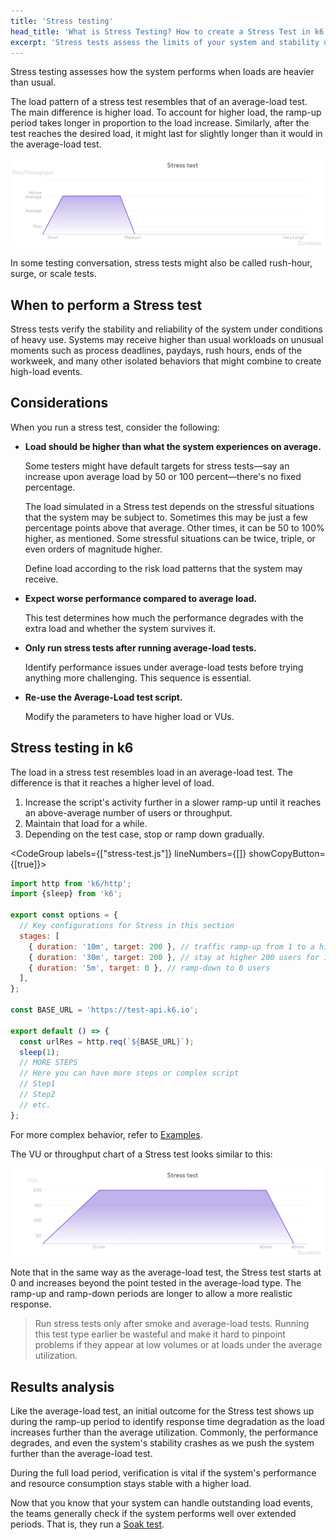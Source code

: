 ```yaml
---
title: 'Stress testing'
head_title: 'What is Stress Testing? How to create a Stress Test in k6'
excerpt: 'Stress tests assess the limits of your system and stability under extreme conditions.'
---
```


Stress testing assesses how the system performs when loads are heavier than usual.

The load pattern of a stress test resembles that of an average-load test. The main difference is higher load.
To account for higher load, the ramp-up period takes longer in proportion to the load increase.
Similarly,  after the test reaches the desired load, it might last for slightly longer than it would in the average-load test.

![Overview of a stress test](images/chart-stress-test-overview.png)

In some testing conversation, stress tests might also be called rush-hour, surge, or scale tests.

## When to perform a Stress test

Stress tests verify the stability and reliability of the system under conditions of heavy use.
Systems may receive higher than usual workloads on unusual moments such as process deadlines, paydays, rush hours, ends of the workweek, and many other isolated behaviors that might combine to create high-load events.

## Considerations

When you run a stress test, consider the following:

* **Load should be higher than what the system experiences on average.** 

  Some testers might have default targets for stress tests&mdash;say an increase upon average load by 50 or 100 percent&mdash;there's no fixed percentage.

  The load simulated in a Stress test depends on the stressful situations that the system may be subject to. Sometimes this may be just a few percentage points above that average. Other times, it can be 50 to 100% higher, as mentioned. Some stressful situations can be twice, triple, or even orders of magnitude higher.

  Define load according to the risk load patterns that the system may receive.

* **Expect worse performance compared to average load.**

  This test determines how much the performance degrades with the extra load and whether the system survives it. 

- **Only run stress tests after running average-load tests.** 

  Identify performance issues under average-load tests before trying anything more challenging.
  This sequence is essential.

* **Re-use the Average-Load test script.**

  Modify the parameters to have higher load or VUs.

## Stress testing in k6

The load in a stress test resembles load in an average-load test.
The difference is that it reaches a higher level of load.
1. Increase the script's activity further in a slower ramp-up until it reaches an above-average number of users or throughput.
1. Maintain that load for a while.
1. Depending on the test case, stop or ramp down gradually.

<CodeGroup labels={["stress-test.js"]} lineNumbers={[]} showCopyButton={[true]}>

```javascript
import http from 'k6/http';
import {sleep} from 'k6';

export const options = {
  // Key configurations for Stress in this section
  stages: [
    { duration: '10m', target: 200 }, // traffic ramp-up from 1 to a higher 200 users over 10 minutes.
    { duration: '30m', target: 200 }, // stay at higher 200 users for 10 minutes
    { duration: '5m', target: 0 }, // ramp-down to 0 users
  ],
};

const BASE_URL = 'https://test-api.k6.io';

export default () => {
  const urlRes = http.req(`${BASE_URL}`);
  sleep(1);
  // MORE STEPS
  // Here you can have more steps or complex script
  // Step1
  // Step2
  // etc.
};

```

</CodeGroup>

For more complex behavior, refer to [Examples](/examples).

The VU or throughput chart of a Stress test looks similar to this:

![The shape of the stress test as configured in the preceding script](images/chart-stress-test-k6-script-example.png)


Note that in the same way as the average-load test, the Stress test starts at 0 and increases beyond the point tested in the average-load type. The ramp-up and ramp-down periods are longer to allow a more realistic response.

<Blockquote mod="note" title="">

Run stress tests only after smoke and average-load tests. Running this test type earlier be wasteful and make it hard to pinpoint problems if they appear at low volumes or at loads under the average utilization.

</Blockquote>

## Results analysis

Like the average-load test, an initial outcome for the Stress test shows up during the ramp-up period to identify response time degradation as the load increases further than the average utilization. Commonly, the performance degrades, and even the system's stability crashes as we push the system further than the average-load test.

During the full load period, verification is vital if the system's performance and resource consumption stays stable with a higher load.

Now that you know that your system can handle outstanding load events, the teams generally check if the system performs well over extended periods.
That is, they run a [Soak test](../soak-testing).
